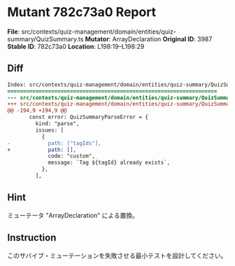 # Mutant 782c73a0 Report

**File**: src/contexts/quiz-management/domain/entities/quiz-summary/QuizSummary.ts
**Mutator**: ArrayDeclaration
**Original ID**: 3987
**Stable ID**: 782c73a0
**Location**: L198:19–L198:29

## Diff

```diff
Index: src/contexts/quiz-management/domain/entities/quiz-summary/QuizSummary.ts
===================================================================
--- src/contexts/quiz-management/domain/entities/quiz-summary/QuizSummary.ts	original
+++ src/contexts/quiz-management/domain/entities/quiz-summary/QuizSummary.ts	mutated #3987
@@ -194,9 +194,9 @@
       const error: QuizSummaryParseError = {
         kind: "parse",
         issues: [
           {
-            path: ["tagIds"],
+            path: [],
             code: "custom",
             message: `Tag ${tagId} already exists`,
           },
         ],
```

## Hint

ミューテータ "ArrayDeclaration" による置換。

## Instruction

このサバイブ・ミューテーションを失敗させる最小テストを設計してください。
